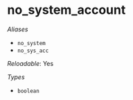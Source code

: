 # no_system_account

*Aliases*

- `no_system`
- `no_sys_acc`


*Reloadable*: Yes

*Types*

- `boolean`


